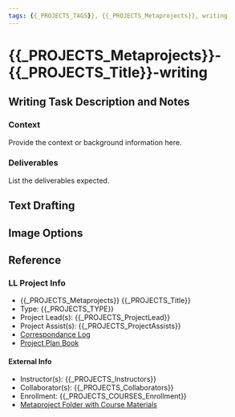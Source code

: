 ```yaml
---
tags: {{_PROJECTS_TAGS}}, {{_PROJECTS_Metaprojects}}, writing
---
```

# {{_PROJECTS_Metaprojects}}-{{_PROJECTS_Title}}-writing

## Writing Task Description and Notes

### Context
Provide the context or background information here.

### Deliverables
List the deliverables expected.

## Text Drafting

## Image Options


## Reference
### LL Project Info
* {{_PROJECTS_Metaprojects}} {{_PROJECTS_Title}}
* Type: {{_PROJECTS_TYPE}}
* Project Lead(s): {{_PROJECTS_ProjectLead}}
* Project Assist(s): {{_PROJECTS_ProjectAssists}}
* [Correspondance Log]({{_PROJECTS_METAPROJECTS_CorrespondanceLog}})
* [Project Plan Book]({{ProjectPlanBookUrl}})

#### External Info
* Instructor(s): {{_PROJECTS_Instructors}}
* Collaborator(s): {{_PROJECTS_Collaborators}}
* Enrollment: {{_PROJECTS_COURSES_Enrollment}}
* [Metaproject Folder with Course Materials]({{_PROJECTS_AssociatedMetaprojectFolder}})


